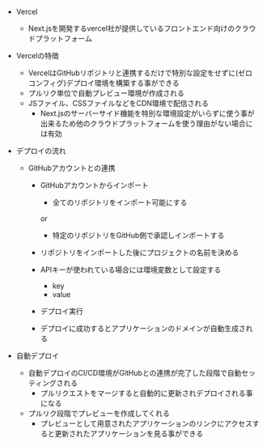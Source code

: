- Vercel
    - Next.jsを開発するvercel社が提供しているフロントエンド向けのクラウドプラットフォーム

- Vercelの特徴
    - VercelはGitHubリポジトリと連携するだけで特別な設定をせずに(ゼロコンフィグ)デプロイ環境を構築する事ができる
    - プルリク単位で自動プレビュー環境が作成される
    - JSファイル、CSSファイルなどをCDN環境で配信される
        - Next.jsのサーバーサイド機能を特別な環境設定がいらずに使う事が出来るため他のクラウドプラットフォームを使う理由がない場合には有効

- デプロイの流れ
    - GitHubアカウントとの連携
        - GitHubアカウントからインポート
            - 全てのリポジトリをインポート可能にする

            or

            - 特定のリポジトリをGitHub側で承認しインポートする
        - リポジトリをインポートした後にプロジェクトの名前を決める
        - APIキーが使われている場合には環境変数として設定する
            - key
            - value
        - デプロイ実行
        - デプロイに成功するとアプリケーションのドメインが自動生成される

- 自動デプロイ
    - 自動デプロイのCI/CD環境がGitHubとの連携が完了した段階で自動セッティングされる
        - プルリクエストをマージすると自動的に更新されデプロイされる事になる
    - プルリク段階でプレビューを作成してくれる
        - プレビューとして用意されたアプリケーションのリンクにアクセスすると更新されたアプリケーションを見る事ができる